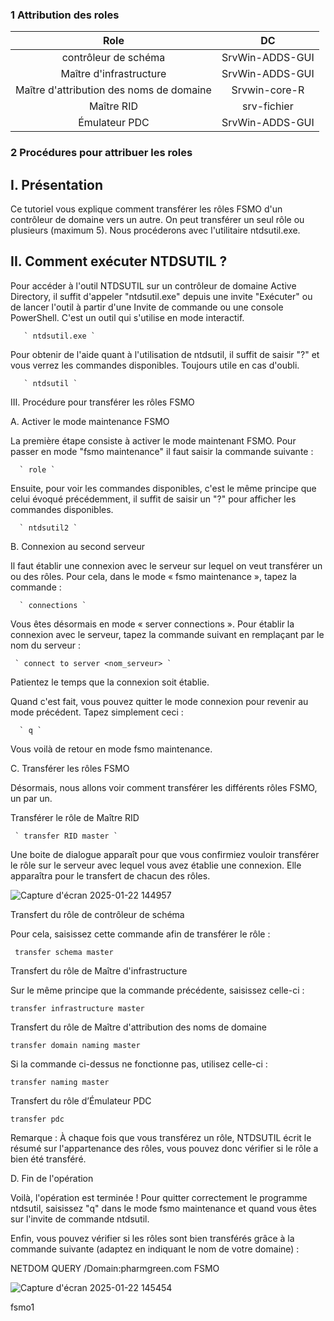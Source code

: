 ### 1 Attribution des roles

| **Role** | **DC** |
| :--: | :----------: |
| contrôleur de schéma | SrvWin-ADDS-GUI  |
| Maître d'infrastructure | SrvWin-ADDS-GUI |
| Maître d'attribution des noms de domaine |  Srvwin-core-R  |
|  Maître RID |  srv-fichier  |
|  Émulateur PDC | SrvWin-ADDS-GUI   |

### 2 Procédures pour attribuer les roles

## I. Présentation
Ce tutoriel vous explique comment transférer les rôles FSMO d'un contrôleur de domaine vers un autre. On peut transférer un seul rôle ou plusieurs (maximum 5). Nous procéderons avec l'utilitaire ntdsutil.exe.  

## II. Comment exécuter NTDSUTIL ?  

Pour accéder à l'outil NTDSUTIL sur un contrôleur de domaine Active Directory, il suffit d'appeler "ntdsutil.exe" depuis une invite "Exécuter" ou de lancer l'outil à partir d'une Invite de commande ou une console PowerShell. C'est un outil qui s'utilise en mode interactif.  

       ` ntdsutil.exe ` 

Pour obtenir de l'aide quant à l'utilisation de ntdsutil, il suffit de saisir "?" et vous verrez les commandes disponibles. Toujours utile en cas d'oubli.

       ` ntdsutil ` 
  
III. Procédure pour transférer les rôles FSMO  

A. Activer le mode maintenance FSMO  

La première étape consiste à activer le mode maintenant FSMO. Pour passer en mode "fsmo maintenance" il faut saisir la commande suivante :  

      ` role ` 
Ensuite, pour voir les commandes disponibles, c'est le même principe que celui évoqué précédemment, il suffit de saisir un "?" pour afficher les commandes disponibles.

      ` ntdsutil2 `  
 
B. Connexion au second serveur  

Il faut établir une connexion avec le serveur sur lequel on veut transférer un ou des rôles. Pour cela, dans le mode « fsmo maintenance », tapez la commande :

      ` connections ` 
      
Vous êtes désormais en mode « server connections ». Pour établir la connexion avec le serveur, tapez la commande suivant en remplaçant par le nom du serveur :  

     ` connect to server <nom_serveur> `  

Patientez le temps que la connexion soit établie.  

Quand c'est fait, vous pouvez quitter le mode connexion pour revenir au mode précédent. Tapez simplement ceci :  

      ` q ` 
 
Vous voilà de retour en mode fsmo maintenance.  

C. Transférer les rôles FSMO  

Désormais, nous allons voir comment transférer les différents rôles FSMO, un par un.  

Transférer le rôle de Maître RID  

     ` transfer RID master ` 
  
Une boite de dialogue apparaît pour que vous confirmiez vouloir transférer le rôle sur le serveur avec lequel vous avez établie une connexion. Elle apparaîtra pour le transfert de chacun des rôles.  

![Capture d'écran 2025-01-22 144957](https://github.com/user-attachments/assets/b422ae35-553e-4ed9-9bec-06c55c919b21)  

Transfert du rôle de contrôleur de schéma  

Pour cela, saisissez cette commande afin de transférer le rôle :  

` transfer schema master`   

Transfert du rôle de Maître d'infrastructure  

Sur le même principe que la commande précédente, saisissez celle-ci :  

` transfer infrastructure master `   

Transfert du rôle de Maître d'attribution des noms de domaine  

` transfer domain naming master `  

Si la commande ci-dessus ne fonctionne pas, utilisez celle-ci :  
 
 ` transfer naming master `   
 
Transfert du rôle d’Émulateur PDC  

 ` transfer pdc `  
 
Remarque : À chaque fois que vous transférez un rôle, NTDSUTIL écrit le résumé sur l'appartenance des rôles, vous pouvez donc vérifier si le rôle a bien été transféré.

D. Fin de l'opération  

Voilà, l'opération est terminée ! Pour quitter correctement le programme ntdsutil, saisissez "q" dans le mode fsmo maintenance et quand vous êtes sur l'invite de commande ntdsutil.  

Enfin, vous pouvez vérifier si les rôles sont bien transférés grâce à la commande suivante (adaptez en indiquant le nom de votre domaine) :  

NETDOM QUERY /Domain:pharmgreen.com FSMO

![Capture d'écran 2025-01-22 145454](https://github.com/user-attachments/assets/1ab4cd21-9dda-41a3-9d6a-567dfb9b2cba)

fsmo1



